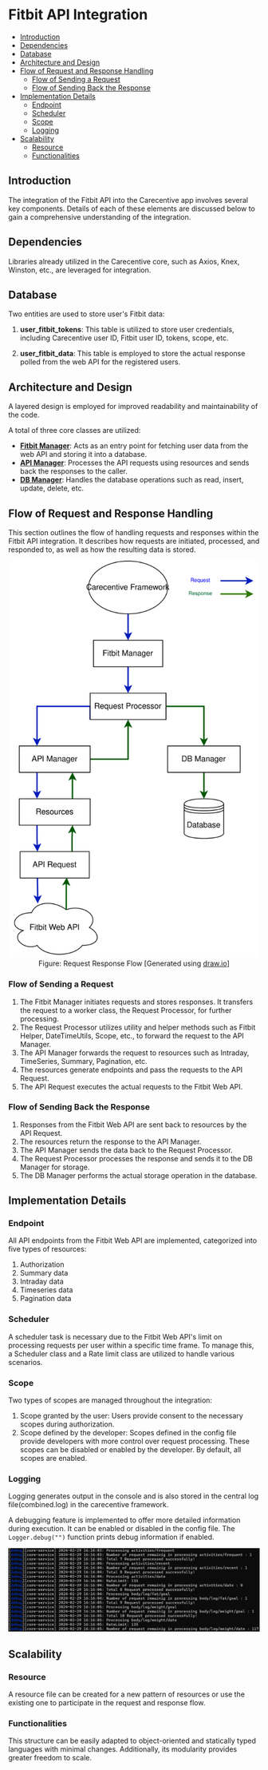 <!-- omit from toc -->
# Fitbit API Integration

- [Introduction](#introduction)
- [Dependencies](#dependencies)
- [Database](#database)
- [Architecture and Design](#architecture-and-design)
- [Flow of Request and Response Handling](#flow-of-request-and-response-handling)
  - [Flow of Sending a Request](#flow-of-sending-a-request)
  - [Flow of Sending Back the Response](#flow-of-sending-back-the-response)
- [Implementation Details](#implementation-details)
  - [Endpoint](#endpoint)
  - [Scheduler](#scheduler)
  - [Scope](#scope)
  - [Logging](#logging)
- [Scalability](#scalability)
  - [Resource](#resource)
  - [Functionalities](#functionalities)

## Introduction

The integration of the Fitbit API into the Carecentive app involves several key components. Details of each of these elements are discussed below to gain a comprehensive understanding of the integration.

## Dependencies

Libraries already utilized in the Carecentive core, such as Axios, Knex, Winston, etc., are leveraged for integration.

## Database
Two entities are used to store user's Fitbit data:

1. **user_fitbit_tokens**: This table is utilized to store user credentials, including Carecentive user ID, Fitbit user ID, tokens, scope, etc.

2. **user_fitbit_data**: This table is employed to store the actual response polled from the web API for the registered users.

## Architecture and Design

A layered design is employed for improved readability and maintainability of the code.

A total of three core classes are utilized:
* [**Fitbit Manager**](../../services/fitbit/FitbitManager.js): Acts as an entry point for fetching user data from the web API and storing it into a database.
* [**API Manager**](../../services/fitbit/api/ApiManager.js): Processes the API requests using resources and sends back the responses to the caller.
* [**DB Manager**](../../services/fitbit/db/DBManager.js): Handles the database operations such as read, insert, update, delete, etc.

## Flow of Request and Response Handling

This section outlines the flow of handling requests and responses within the Fitbit API integration. It describes how requests are initiated, processed, and responded to, as well as how the resulting data is stored.

<div align="center">
  <img src="./images/flow.svg" alt="Request Response Flow">
  <figcaption>Figure: Request Response Flow [Generated using <a href="https://app.diagrams.net/">draw.io</a>]</figcaption>
</div>

### Flow of Sending a Request

1. The Fitbit Manager initiates requests and stores responses. It transfers the request to a worker class, the Request Processor, for further processing.
2. The Request Processor utilizes utility and helper methods such as Fitbit Helper, DateTimeUtils, Scope, etc., to forward the request to the API Manager.
3. The API Manager forwards the request to resources such as Intraday, TimeSeries, Summary, Pagination, etc.
4. The resources generate endpoints and pass the requests to the API Request.
5. The API Request executes the actual requests to the Fitbit Web API.

### Flow of Sending Back the Response

1. Responses from the Fitbit Web API are sent back to resources by the API Request.
2. The resources return the response to the API Manager.
3. The API Manager sends the data back to the Request Processor.
4. The Request Processor processes the response and sends it to the DB Manager for storage.
5. The DB Manager performs the actual storage operation in the database.

## Implementation Details

### Endpoint

All API endpoints from the Fitbit Web API are implemented, categorized into five types of resources:

1. Authorization
2. Summary data
3. Intraday data
4. Timeseries data
5. Pagination data

### Scheduler

A scheduler task is necessary due to the Fitbit Web API's limit on processing requests per user within a specific time frame. To manage this, a Scheduler class and a Rate limit class are utilized to handle various scenarios.

### Scope

Two types of scopes are managed throughout the integration:

1. Scope granted by the user: Users provide consent to the necessary scopes during authorization.
2. Scope defined by the developer: Scopes defined in the config file provide developers with more control over request processing. These scopes can be disabled or enabled by the developer. By default, all scopes are enabled.

### Logging

Logging generates output in the console and is also stored in the central log file(combined.log) in the carecentive framework.

A debugging feature is implemented to offer more detailed information during execution. It can be enabled or disabled in the config file. The `Logger.debug("")` function prints debug information if enabled.

![Debug messages](./images/log.png)

## Scalability

### Resource

A resource file can be created for a new pattern of resources or use the existing one to participate in the request and response flow.

### Functionalities

This structure can be easily adapted to object-oriented and statically typed languages with minimal changes. Additionally, its modularity provides greater freedom to scale.
